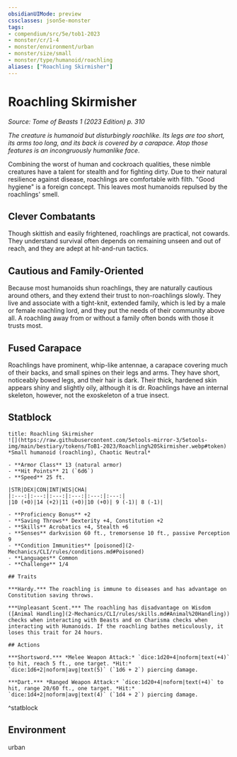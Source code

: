 ```yaml
---
obsidianUIMode: preview
cssclasses: json5e-monster
tags:
- compendium/src/5e/tob1-2023
- monster/cr/1-4
- monster/environment/urban
- monster/size/small
- monster/type/humanoid/roachling
aliases: ["Roachling Skirmisher"]
---
```

# Roachling Skirmisher
*Source: Tome of Beasts 1 (2023 Edition) p. 310*  

*The creature is humanoid but disturbingly roachlike. Its legs are too short, its arms too long, and its back is covered by a carapace. Atop those features is an incongruously humanlike face*.

Combining the worst of human and cockroach qualities, these nimble creatures have a talent for stealth and for fighting dirty. Due to their natural resilience against disease, roachlings are comfortable with filth. "Good hygiene" is a foreign concept. This leaves most humanoids repulsed by the roachlings' smell.

## Clever Combatants

Though skittish and easily frightened, roachlings are practical, not cowards. They understand survival often depends on remaining unseen and out of reach, and they are adept at hit-and-run tactics.

## Cautious and Family-Oriented

Because most humanoids shun roachlings, they are naturally cautious around others, and they extend their trust to non-roachlings slowly. They live and associate with a tight-knit, extended family, which is led by a male or female roachling lord, and they put the needs of their community above all. A roachling away from or without a family often bonds with those it trusts most.

## Fused Carapace

Roachlings have prominent, whip-like antennae, a carapace covering much of their backs, and small spines on their legs and arms. They have short, noticeably bowed legs, and their hair is dark. Their thick, hardened skin appears shiny and slightly oily, although it is dr. Roachlings have an internal skeleton, however, not the exoskeleton of a true insect.

## Statblock

```ad-statblock
title: Roachling Skirmisher
![](https://raw.githubusercontent.com/5etools-mirror-3/5etools-img/main/bestiary/tokens/ToB1-2023/Roachling%20Skirmisher.webp#token)
*Small humanoid (roachling), Chaotic Neutral*

- **Armor Class** 13 (natural armor)
- **Hit Points** 21 (`6d6`)
- **Speed** 25 ft.

|STR|DEX|CON|INT|WIS|CHA|
|:---:|:---:|:---:|:---:|:---:|:---:|
|10 (+0)|14 (+2)|11 (+0)|10 (+0)| 9 (-1)| 8 (-1)|

- **Proficiency Bonus** +2
- **Saving Throws** Dexterity +4, Constitution +2
- **Skills** Acrobatics +4, Stealth +6
- **Senses** darkvision 60 ft., tremorsense 10 ft., passive Perception 9
- **Condition Immunities** [poisoned](2-Mechanics/CLI/rules/conditions.md#Poisoned)
- **Languages** Common
- **Challenge** 1/4

## Traits

***Hardy.*** The roachling is immune to diseases and has advantage on Constitution saving throws.

***Unpleasant Scent.*** The roachling has disadvantage on Wisdom ([Animal Handling](2-Mechanics/CLI/rules/skills.md#Animal%20Handling)) checks when interacting with Beasts and on Charisma checks when interacting with Humanoids. If the roachling bathes meticulously, it loses this trait for 24 hours.

## Actions

***Shortsword.*** *Melee Weapon Attack:* `dice:1d20+4|noform|text(+4)` to hit, reach 5 ft., one target. *Hit:* `dice:1d6+2|noform|avg|text(5)` (`1d6 + 2`) piercing damage.

***Dart.*** *Ranged Weapon Attack:* `dice:1d20+4|noform|text(+4)` to hit, range 20/60 ft., one target. *Hit:* `dice:1d4+2|noform|avg|text(4)` (`1d4 + 2`) piercing damage.
```
^statblock

## Environment

urban